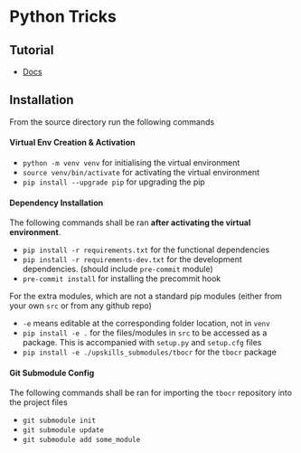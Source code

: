 # Python Tricks

## Tutorial

- [Docs](./doc/README.md)

## Installation

From the source directory run the following commands

#### Virtual Env Creation & Activation

- `python -m venv venv` for initialising the virtual environment
- `source venv/bin/activate` for activating the virtual environment
- `pip install --upgrade pip` for upgrading the pip

#### Dependency Installation

The following commands shall be ran **after activating the virtual environment**.

- `pip install -r requirements.txt` for the functional dependencies
- `pip install -r requirements-dev.txt` for the development dependencies. (should include `pre-commit` module)
- `pre-commit install` for installing the precommit hook

For the extra modules, which are not a standard pip modules (either from your own `src` or from any github repo)

- `-e` means editable at the corresponding folder location, not in `venv`
- `pip install -e .` for the files/modules in `src` to be accessed as a package. This is accompanied with `setup.py` and `setup.cfg` files
- `pip install -e ./upskills_submodules/tbocr` for the `tbocr` package

#### Git Submodule Config

The following commands shall be ran for importing the `tbocr` repository into the project files

- `git submodule init`
- `git submodule update`
- `git submodule add some_module`
